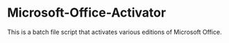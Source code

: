# Microsoft-Office-Activator
This is a batch file script that activates various editions of Microsoft Office.
